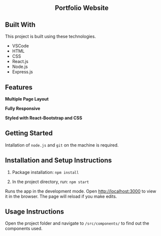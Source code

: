 <h2 align="center">
  Portfolio Website
</h2>

## Built With

This project is built using these technologies.

- VSCode
- HTML
- CSS
- React.js
- Node.js
- Express.js


## Features

**Multiple Page Layout**

**Fully Responsive**

**Styled with React-Bootstrap and CSS**


## Getting Started

Intallation of `node.js` and `git` on the machine is required.


## Installation and Setup Instructions

1. Package installation: `npm install`

2. In the project directory, run: `npm start`

Runs the app in the development mode.
Open [http://localhost:3000](http://localhost:3000) to view it in the browser.
The page will reload if you make edits.

## Usage Instructions

Open the project folder and navigate to `/src/components/` to find out the components used.
